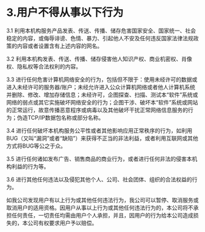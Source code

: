# 3.用户不得从事以下行为

3.1 利用本机构服务产品发表、传送、传播、储存危害国家安全、国家统一、社会稳定的内容，或侮辱诽谤、色情、暴力、引起他人不安及任何违反国家法律法规政策的内容或者设置含有上述内容的网名。

3.2 利用本机构发表、传送、传播、储存侵害他人知识产权、商业机密权、肖像权、隐私权等合法权利的内容。

3.3 进行任何危害计算机网络安全的行为，包括但不限于：使用未经许可的数据或进入未经许可的服务器/账户；未经允许进入公众计算机网络或者他人计算机系统并删除、修改、增加存储信息；未经许可，企图探查、扫描、测试本“软件”系统或网络的弱点或其它实施破坏网络安全的行为；企图干涉、破坏本“软件”系统或网站的正常运行，故意传播恶意程序或病毒以及其他破坏干扰正常网络信息服务的行为；伪造TCP/IP数据包名称或部分名称。

3.4 进行任何破坏本机构服务公平性或者其他影响应用正常秩序的行为，如利用BUG（又叫“漏洞”或者“缺陷”）来获得不正当的非法利益，或者利用互联网或其他方式将BUG等公之于众。

3.5 进行任何诸如发布广告、销售商品的商业行为，或者进行任何非法的侵害本机构利益的行为等。

3.6 进行其他任何违法以及侵犯其他个人、公司、社会团体、组织的合法权益的行为。

如我公司发现用户有以上行为或其他任何违法行为，我公司可以暂停、取消服务或取消用户的适用资格。因用户从事以上行为或其他任何违法行为的，本公司将不承担任何责任，一切责任均需由用户个人承担，并且，因用户的行为给本公司造成损失的，本公司有权要求用户予以赔偿。

